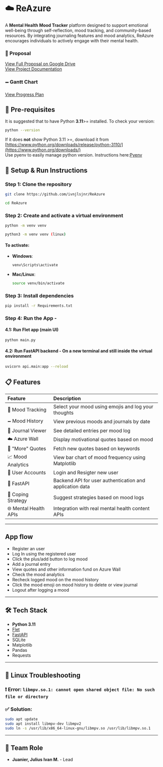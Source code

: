 
# ☁️ ReAzure

A **Mental Health Mood Tracker** platform designed to support emotional well-being through self-reflection, mood tracking, and community-based resources. By integrating journaling features and mood analytics, ReAzure encourages individuals to actively engage with their mental health.


### 📌 Proposal

[View Full Proposal on Google Drive](https://drive.google.com/file/d/1AcfpSmkxHPtAycWrDmN0ioSYhyqiX5Qr/view?usp=drive_link)  \
[View Project Documentation](https://drive.google.com/file/d/19nmpCg2kTsBvvyUbvxEVvmFAipfEPnOP/view?usp=sharing) 

### 🗕️ Gantt Chart

[View Progress Plan](https://docs.google.com/spreadsheets/d/1mWkYS2yBVCVVsYYMnSqV1aa-3epj6grH/edit?usp=sharing&ouid=107369633571634366071&rtpof=true&sd=true)


## 🔧 Pre-requisites

It is suggested that to have Python **3.11**>=  installed.
To check your version:
```bash
python --version
````

If it does **not** show Python 3.11 >=, download it from [https://www.python.org/downloads/release/python-3110/](https://www.python.org/downloads/)  \
Use pyenv to easily manage python version. Instructions here:[Pyenv](https://github.com/pyenv/pyenv#installation)  

## 🚀 Setup & Run Instructions

### Step 1: Clone the repository

```bash
git clone https://github.com/ivnjlsjnr/ReAzure
```
```bash
cd ReAzure
```
### Step 2: Create and activate a virtual environment

```bash
python -m venv venv
```
```bash
python3 -m venv venv (linux)
```
#### To activate:

  * **Windows**:

    ```bash
    venv\Scripts\activate
    ```

  * **Mac/Linux**:

    ```bash
    source venv/bin/activate
    ```

### Step 3: Install dependencies

```bash
pip install -r Requirements.txt
```

### Step 4: Run the App -

#### 4.1: Run Flet app (main UI)

```bash
python main.py
```

#### 4.2: Run FastAPI backend  - On a new terminal and still inside the virtual environment

```bash
uvicorn api.main:app --reload
```

## 📋 Features

| Feature                   | Description                                         |
| :------------------------ | :-------------------------------------------------- |
| 🧠 Mood Tracking         | Select your mood using emojis and log your thoughts |
| 🗕️ Mood History           | View previous moods and journals by date            |
| 📘 Journal Viewer         | See detailed entries per mood log               |
| ☁️ Azure Wall             | Display motivational quotes based on mood          |
| 🔄 "More" Quotes          | Fetch new quotes based on keywords                  |
| 📈 Mood Analytics         | View bar chart of mood frequency using Matplotlib   |
| 👤 User Accounts          | Login and Resigter new user  |
| 🚀 FastAPI                 | Backend API for user authentication and application data             |
| 🧠 Coping Strategy      | Suggest strategies based on mood logs              |
| 🌐 Mental Health APIs | Integration with real mental health content APIs   |

-----
## App flow

  * Register an user
  * Log In using the registered user
  * Click the plus/add button to log mood
  * Add a journal entry
  * View quotes and other information fund on Azure Wall
  * Check the mood analytics
  * Recheck logged mood on the mood history
  * Click the mood emoji on mood history to delete or view journal
  * Logout after logging a mood

-----
## 🛠 Tech Stack

  * **Python 3.11**
  * [Flet](https://flet.dev/)
  * [FastAPI](https://fastapi.tiangolo.com/)
  * SQLite
  * Matplotlib
  * Pandas
  * Requests

-----

## 🐧 Linux Troubleshooting

### ❗ Error: `libmpv.so.1: cannot open shared object file: No such file or directory`

### ✅ Solution:

```bash
sudo apt update
sudo apt install libmpv-dev libmpv2
sudo ln -s /usr/lib/x86_64-linux-gnu/libmpv.so /usr/lib/libmpv.so.1
```

-----

## 👥 Team Role

  * **Juanier, Julius Ivan M.** - Lead

<!-- end list -->

```
```
